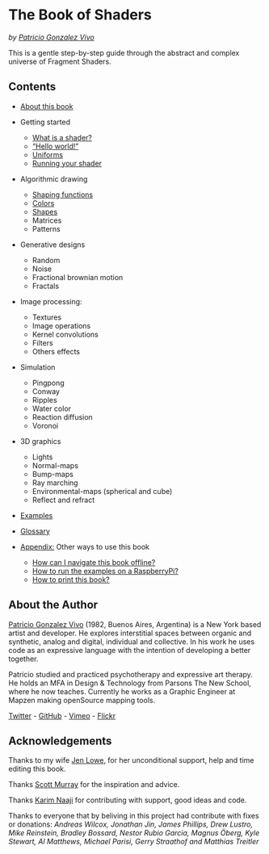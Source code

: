 <canvas id="custom" class="canvas" data-fragment-url="examples/moon.frag" data-textures="examples/images/moon-texture.jpg" width="350px" height="350px"></canvas>

# The Book of Shaders
*by [Patricio Gonzalez Vivo](http://patriciogonzalezvivo.com/)*

This is a gentle step-by-step guide through the abstract and complex universe of Fragment Shaders.

<div class="header">
<a href="https://www.paypal.com/cgi-bin/webscr?cmd=_s-xclick&hosted_button_id=B5FSVSHGEATCG" style="float: right;"><img src="https://www.paypalobjects.com/en_US/i/btn/btn_donate_SM.gif" alt=""></a>
</div>

## Contents

* [About this book](00/)

* Getting started
    * [What is a shader?](01/)
    * [“Hello world!”](02/)
    * [Uniforms](03/)
	* [Running your shader](04/)

* Algorithmic drawing
    * [Shaping functions](05/)
    * [Colors](06/)
    * [Shapes](07/)
    * Matrices
    * Patterns

* Generative designs
    * Random
    * Noise
    * Fractional brownian motion
    * Fractals

* Image processing:
    * Textures
    * Image operations
    * Kernel convolutions
    * Filters
    * Others effects

* Simulation
    * Pingpong
    * Conway
    * Ripples
    * Water color
    * Reaction diffusion
    * Voronoi

* 3D graphics
    * Lights
    * Normal-maps
    * Bump-maps
    * Ray marching
    * Environmental-maps (spherical and cube)
    * Reflect and refract

* [Examples](examples/)

* [Glossary](glossary/)

* [Appendix:](appendix/) Other ways to use this book
	* [How can I navigate this book offline?](appendix/)
	* [How to run the examples on a RaspberryPi?](appendix/)
	* [How to print this book?](appendix/)

## About the Author

[Patricio Gonzalez Vivo](http://patriciogonzalezvivo.com/) (1982, Buenos Aires, Argentina) is a New York based artist and developer. He explores interstitial spaces between organic and synthetic, analog and digital, individual and collective. In his work he uses code as an expressive language with the intention of developing a better together.

Patricio studied and practiced psychotherapy and expressive art therapy. He holds an MFA in Design & Technology from Parsons The New School, where he now teaches. Currently he works as a Graphic Engineer at Mapzen making openSource mapping tools.

<p class="header"><a href="http://twitter.com/patriciogv" target="_blank">Twitter</a> - <a href="https://github.com/patriciogonzalezvivo" target="_blank">GitHub</a> - <a href="https://vimeo.com/patriciogv" target="_blank">Vimeo</a> - <a href="https://www.flickr.com/photos/106950246@N06/" target="_blank"> Flickr</a></div>

## Acknowledgements

Thanks to my wife [Jen Lowe](http://www.datatelling.com/), for her unconditional support, help and time editing this book.

Thanks [Scott Murray](http://alignedleft.com/) for the inspiration and advice.

Thanks [Karim Naaji](http://karim.naaji.fr/) for contributing with support, good ideas and code.

Thanks to everyone that by beliving in this project had contribute with fixes or donations: *Andreas Wilcox, Jonathan Jin, James Phillips, Drew Lustro, Mike Reinstein, Bradley Bossard, Nestor Rubio Garcia, Magnus Öberg, Kyle Stewart, Al Matthews, Michael Parisi, Gerry Straathof and Matthias Treitler*
